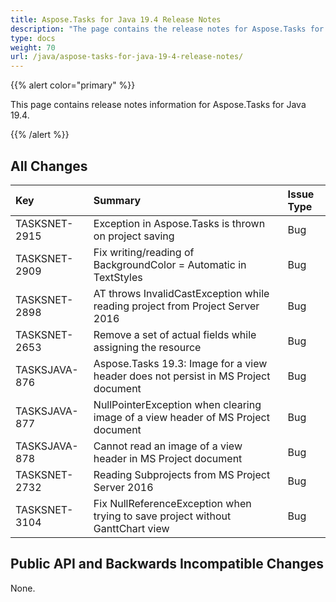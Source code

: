 ```yaml
---
title: Aspose.Tasks for Java 19.4 Release Notes
description: "The page contains the release notes for Aspose.Tasks for Java 19.4."
type: docs
weight: 70
url: /java/aspose-tasks-for-java-19-4-release-notes/
---
```


{{% alert color="primary" %}} 

This page contains release notes information for Aspose.Tasks for Java 19.4.

{{% /alert %}}

## **All Changes**

|**Key**|**Summary**|**Issue Type**|
| :- | :- | :- |
|TASKSNET-2915|Exception in Aspose.Tasks is thrown on project saving|Bug|
|TASKSNET-2909|Fix writing/reading of BackgroundColor = Automatic in TextStyles|Bug|
|TASKSNET-2898|AT throws InvalidCastException while reading project from Project Server 2016|Bug|
|TASKSNET-2653|Remove a set of actual fields while assigning the resource|Bug|
|TASKSJAVA-876|Aspose.Tasks 19.3: Image for a view header does not persist in MS Project document|Bug|
|TASKSJAVA-877|NullPointerException when clearing image of a view header of MS Project document|Bug|
|TASKSJAVA-878|Cannot read an image of a view header in MS Project document|Bug|
|TASKSNET-2732|Reading Subprojects from MS Project Server 2016|Bug|
|TASKSNET-3104|Fix NullReferenceException when trying to save project without GanttChart view|Bug|

## **Public API and Backwards Incompatible Changes**
None.
